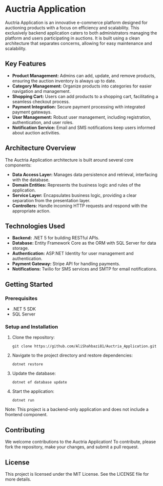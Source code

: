 <!DOCTYPE html>
<html lang="en">
<head>
    <meta charset="UTF-8">
    <meta name="viewport" content="width=device-width, initial-scale=1.0">
</head>
<body>
    <h1>Auctria Application</h1>
    <p>Auctria Application is an innovative e-commerce platform designed for auctioning products with a focus on efficiency and scalability. This exclusively backend application caters to both administrators managing the platform and users participating in auctions. It is built using a clean architecture that separates concerns, allowing for easy maintenance and scalability.</p>
    <h2>Key Features</h2>
    <ul>
        <li><strong>Product Management:</strong> Admins can add, update, and remove products, ensuring the auction inventory is always up to date.</li>
        <li><strong>Category Management:</strong> Organize products into categories for easier navigation and management.</li>
        <li><strong>Shopping Cart:</strong> Users can add products to a shopping cart, facilitating a seamless checkout process.</li>
        <li><strong>Payment Integration:</strong> Secure payment processing with integrated payment gateways.</li>
        <li><strong>User Management:</strong> Robust user management, including registration, authentication, and user roles.</li>
        <li><strong>Notification Service:</strong> Email and SMS notifications keep users informed about auction activities.</li>
    </ul>
    <h2>Architecture Overview</h2>
    <p>The Auctria Application architecture is built around several core components:</p>
    <ul>
        <li><strong>Data Access Layer:</strong> Manages data persistence and retrieval, interfacing with the database.</li>
        <li><strong>Domain Entities:</strong> Represents the business logic and rules of the application.</li>
        <li><strong>Service Layer:</strong> Encapsulates business logic, providing a clear separation from the presentation layer.</li>
        <li><strong>Controllers:</strong> Handle incoming HTTP requests and respond with the appropriate action.</li>
    </ul>
    <h2>Technologies Used</h2>
    <ul>
        <li><strong>Backend:</strong> .NET 5 for building RESTful APIs.</li>
        <li><strong>Database:</strong> Entity Framework Core as the ORM with SQL Server for data storage.</li>
        <li><strong>Authentication:</strong> ASP.NET Identity for user management and authentication.</li>
        <li><strong>Payment Gateway:</strong> Stripe API for handling payments.</li>
        <li><strong>Notifications:</strong> Twilio for SMS services and SMTP for email notifications.</li>
    </ul>
    <h2>Getting Started</h2>
    <h3>Prerequisites</h3>
    <ul>
        <li>.NET 5 SDK</li>
        <li>SQL Server</li>
    </ul>
    <h3>Setup and Installation</h3>
    <ol>
        <li>Clone the repository:
            <pre><code>git clone https://github.com/AliShahbazi81/Auctria_Application.git</code></pre>
        </li>
        <li>Navigate to the project directory and restore dependencies:
            <pre><code>dotnet restore</code></pre>
        </li>
        <li>Update the database:
            <pre><code>dotnet ef database update</code></pre>
        </li>
        <li>Start the application:
            <pre><code>dotnet run</code></pre>
        </li>
    </ol>
    <p>Note: This project is a backend-only application and does not include a frontend component.</p>
    <h2>Contributing</h2>
    <p>We welcome contributions to the Auctria Application! To contribute, please fork the repository, make your changes, and submit a pull request.</p>
    <h2>License</h2>
    <p>This project is licensed under the MIT License. See the LICENSE file for more details.</p>
</body>
</html>
